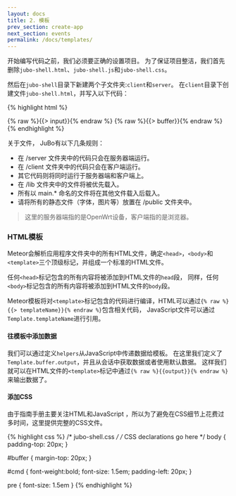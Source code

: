 ```yaml
---
layout: docs
title: 2. 模板 
prev_section: create-app
next_section: events 
permalink: /docs/templates/
---	
```


开始编写代码之前，我们必须要正确的设置项目。
为了保证项目整洁，我们首先删除`jubo-shell.html`、`jubo-shell.js`和`jubo-shell.css`。

然后在`jubo-shell`目录下新建两个子文件夹:`client`和`server`。
在`client`目录下创建文件`jubo-shell.html`，并写入以下代码：

{% highlight html %}
  <!-- jubo-shell.html -->
  <head>                                                                                                                          
    <title>jubo-shell</title>
  </head>
  
  <body>
    <div class="container">
      {% raw %}{{> input}}{% endraw %}
      {% raw %}{{> buffer}}{% endraw %}
    </div>
  </body>
  
  <template name="input">
    <div class="row">
      <div class="input-group">
        <input type="text" class="form-control" id="cmd">
        <span class="input-group-btn">
          <button class="btn btn-primary" type="button">Run</button>
        </span>
      </div>
    </div>
  </template>
  
  <template name="buffer">
    <div class="row" id="buffer">
      <pre>{% raw %}{{ output }}{% endraw %}</pre>
    </div>
  </template>
{% endhighlight %}

关于文件，  JuBo有以下几条规则： 

* 在 /server 文件夹中的代码只会在服务器端运行。
* 在 /client 文件夹中的代码只会在客户端运行。
* 其它代码则将同时运行于服务器端和客户端上。
* 在 /lib 文件夹中的文件将被优先载入。
* 所有以 main.* 命名的文件将在其他文件载入后载入。
* 请将所有的静态文件（字体，图片等）放置在 /public 文件夹中。

> 这里的服务器端指的是OpenWrt设备，客户端指的是浏览器。

### HTML模板
Meteor会解析应用程序文件夹中的所有HTML文件，确定`<head>`，`<body>`和`<template>`三个顶级标记，并组成一个标准的HTML文件。

任何`<head>`标记包含的所有内容将被添加到HTML文件的`head`段，
同样，任何`<body>`标记包含的所有内容将被添加到HTML文件的`body`段。

Meteor模板将对`<template>`标记包含的代码进行编译，HTML可以通过`{% raw %}{{> templateName}}{% endraw %}`包含相关代码，
JavaScript文件可以通过`Template.templateName`进行引用。

#### 往模板中添加数据
我们可以通过定义`helpers`从JavaScript中传递数据给模板。
在这里我们定义了`Template.buffer.output`，并且从会话中获取数据或者使用默认数据。
这样我们就可以在HTML文件的`<template>`标记中通过`{% raw %}{{output}}{% endraw %}`来输出数据了。

#### 添加CSS
由于指南手册主要关注HTML和JavaScript ，所以为了避免在CSS细节上花费过多时间，这里提供完整的CSS文件。

{% highlight css %}
/* jubo-shell.css */
/* CSS declarations go here */ 
body {
  padding-top: 20px; 
}

#buffer {
  margin-top: 20px;
}

#cmd {
  font-weight:bold;
  font-size: 1.5em;
  padding-left: 20px; 
}

pre {
  font-size: 1.5em
}
{% endhighlight %}







